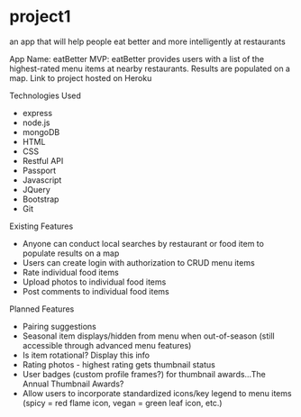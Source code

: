 # project1
an app that will help people eat better and more intelligently at restaurants

App Name: eatBetter
MVP:
eatBetter provides users with a list of the highest-rated menu items at nearby restaurants. Results are populated on a map.
Link to project hosted on Heroku

Technologies Used
* express
* node.js
* mongoDB
* HTML
* CSS
* Restful API
* Passport
* Javascript
* JQuery
* Bootstrap
* Git

Existing Features
* Anyone can conduct local searches by restaurant or food item to populate results on a map
* Users can create login with authorization to CRUD menu items
* Rate individual food items
* Upload photos to individual food items
* Post comments to individual food items

Planned Features
- Pairing suggestions
- Seasonal item displays/hidden from menu when out-of-season (still accessible through advanced menu features)
- Is item rotational? Display this info
- Rating photos - highest rating gets thumbnail status
- User badges (custom profile frames?) for thumbnail awards…The Annual Thumbnail Awards?
- Allow users to incorporate standardized icons/key legend to menu items (spicy = red flame icon, vegan = green leaf icon, etc.)
